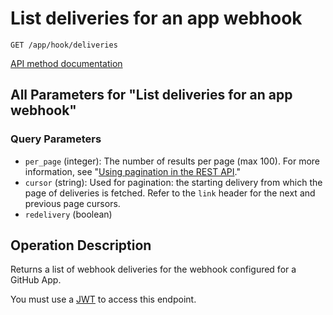 # List deliveries for an app webhook

`GET /app/hook/deliveries`

[API method documentation](https://docs.github.com/rest/apps/webhooks#list-deliveries-for-an-app-webhook)

## All Parameters for "List deliveries for an app webhook"

### Query Parameters

- `per_page` (integer): The number of results per page (max 100). For more information, see "[Using pagination in the REST API](https://docs.github.com/rest/using-the-rest-api/using-pagination-in-the-rest-api)."
- `cursor` (string): Used for pagination: the starting delivery from which the page of deliveries is fetched. Refer to the `link` header for the next and previous page cursors.
- `redelivery` (boolean)

## Operation Description

Returns a list of webhook deliveries for the webhook configured for a GitHub App.

You must use a [JWT](https://docs.github.com/apps/building-github-apps/authenticating-with-github-apps/#authenticating-as-a-github-app) to access this endpoint.
